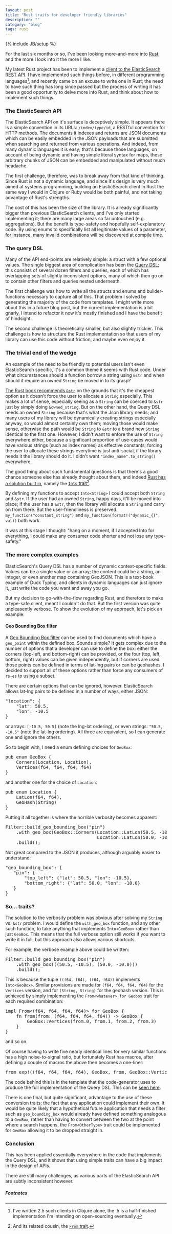 ```yaml
---
layout: post
title: "Rust traits for developer friendly libraries"
description: ""
category: "blog"
tags: rust
---
```

{% include JB/setup %}

For the last six months or so, I've been looking more-and-more into [Rust](/blog/2014/12/21/rust/), and the more I look into it the more I like.

My latest Rust project has been to implement a [client to the ElasticSearch REST API](https://github.com/benashford/rs-es).  I have implemented such things before, in different programming languages[^1], and recently came on an excuse to write one in Rust; the need to have such thing has long since passed but the process of writing it has been a good opportunity to delve more into Rust, and think about how to implement such things.

### The ElasticSearch API ###

The ElasticSearch API on it's surface is deceptively simple.  It appears there is a simple convention in its URLs: `/index/type/id`, a RESTful convention for HTTP methods.  The documents it indexes and returns are JSON documents which can be easily embedded in the JSON payloads that are submitted when searching and returned from various operations.  And indeed, from many dynamic languages it is easy; that's because those languages, on account of being dynamic and having simple literal syntax for maps, these arbitrary chunks of JSON can be embedded and manipulated without much headache.

The first challenge, therefore, was to break away from that kind of thinking.  Since Rust is not a dynamic language, and since it's design is very much aimed at systems programming, building an ElasticSearch client in Rust the same way I would in Clojure or Ruby would be both painful, and not taking advantage of Rust's strengths.

The cost of this has been the size of the library.  It is already significantly bigger than previous ElasticSearch clients, and I've only started implementing it; there are many large areas so far untouched (e.g. aggregations).  But the benefit is type-safety and hopefully self-explanatory code.  By using enums to specifically list all legitimate values of a parameter, for instance, many invalid combinations will be discovered at compile time.

### The query DSL ###

Many of the API end-points are relatively simple: a struct with a few optional values.  The single biggest area of complication has been the [Query DSL](https://www.elastic.co/guide/en/elasticsearch/reference/current/query-dsl.html); this consists of several dozen filters and queries, each of which has overlapping sets of slightly inconsistent options, many of which then go on to contain other filters and queries nested underneath.

The first challenge was how to write all the structs and enums and builder-functions necessary to capture all of this.  That problem I solved by generating the majority of the code from templates.  I might write more about this in a future blog post, but the current implementation is a bit gnarly, I intend to refactor it now it's mostly finished and I have the benefit of hindsight.

The second challenge is theoretically smaller, but also slightly trickier.  This challenge is how to structure the Rust implementation so that users of my library can use this code without friction, and maybe even enjoy it.

### The trivial end of the wedge ###

An example of the need to be friendly to potential users isn't even ElasticSearch specific, it's a common theme it seems with Rust code.  Under what circumstances should a function borrow a string using `&str` and when should it require an owned `String` be moved in to its grasp?

[The Rust book recommends `&str`](https://doc.rust-lang.org/book/strings.html) on the grounds that it's the cheapest option as it doesn't force the user to allocate a `String` especially.  This makes a lot of sense, especially seeing as a `String` can be coerced to `&str` just by simply doing `&owned_string`.  But on the other hand, the Query DSL needs an owned `String` because that's what the Json library needs; and many users of my library will be dynamically creating strings especially anyway, so would almost certainly own them; moving those would make sense, otherwise the path would be `String` to `&str` to a brand new `String` identical to the first one.  However, I didn't want to enfore the use of `String` everywhere either, because a significant proportion of use-cases would have various strings (such as index names) as effective constants; forcing the user to allocate these strings everytime is just anti-social, if the library needs it the library should do it.  I didn't want ```"index_name".to_string()``` everywhere.

The good thing about such fundamental questions is that there's a good chance someone else has already thought about them, and indeed [Rust has a solution built in](http://hermanradtke.com/2015/05/06/creating-a-rust-function-that-accepts-string-or-str.html), namely the [`Into` trait](https://doc.rust-lang.org/std/convert/trait.Into.html)[^2].

By defining my functions to accept `Into<String>` I could accept both `String` and `&str`.  If the user had an owned `String`, happy days, it'll be moved into place; if the user has a `&str`, then the library will allocate a `String` and carry on from there.  But the user-friendliness is preserved.  ```my_function("constant_string")``` and ```my_function(format!("dynamic_{}", val))``` both work.

It was at this stage I thought: "hang on a moment, if I accepted Into<MiscellaneousType> for everything, I could make any consumer code shorter and not lose any type-safety."

### The more complex examples ###

ElasticSearch's Query DSL has a number of dynamic context-specific fields.  Values can be a single value or an array; the content could be a string, an integer, or even another map containing GeoJSON.  This is a text-book example of Duck Typing, and clients in dynamic languages can just ignore it, just write the code you want and away you go.

But my decision to go-with-the-flow regarding Rust, and therefore to make a type-safe client, meant I couldn't do that.  But the first version was quite unpleasently verbose.  To show the evolution of my approach, let's pick an example:

#### Geo Bounding Box filter ####

A [Geo Bounding Box filter](https://www.elastic.co/guide/en/elasticsearch/reference/1.5/query-dsl-geo-bounding-box-filter.html) can be used to find documents which have a `geo_point` within the defined box.  Sounds simple?  It gets complex due to the number of options that a developer can use to define the box: either the corners (top-left, and bottom-right) can be provided, or the four (top, left, bottom, right) values can be given independently, but if corners are used those points can be defined in terms of lat-lng pairs or can be geohashes.  I decided to support all of these options rather than force any consumers of `rs-es` to using a subset.

There are certain options that can be ignored, however.  ElasticSearch allows lat-lng pairs to be defined in a number of ways, either JSON:

<pre>
"location": {
    "lat": 50.5,
    "lon": -10.5
}
</pre>

or arrays: `[-10.5, 50.5]` (note the lng-lat ordering), or even strings: `"50.5, -10.5"` (note the lat-lng ordering).  All three are equivalent, so I can generate one and ignore the others.

So to begin with, I need a enum defining choices for `GeoBox`:

<pre>
pub enum GeoBox {
    Corners(Location, Location),
    Vertices(f64, f64, f64, f64)
}
</pre>

and another one for the choice of `Location`:

<pre>
pub enum Location {
    LatLon(f64, f64),
    GeoHash(String)
}
</pre>

Putting it all together is where the horrible verbosity becomes apparent:

<pre>
Filter::build_geo_bounding_box("pin")
    .with_geo_box(GeoBox::Corners(Location::LatLon(50.5, -10.5),
                                  Location::LatLon(50.0, -10.0)))
    .build();
</pre>

Not great compared to the JSON it produces, although arguably easier to understand:

<pre>
"geo_bounding_box": {
   "pin": {
       "top_left": {"lat": 50.5, "lon": -10.5},
       "bottom_right": {"lat": 50.0, "lon": -10.0}
   }
}
</pre>

### So... traits? ###

The solution to the verbosity problem was obvious after solving my `String` vs. `&str` problem.  I would define the `with_geo_box` function, and any other such function, to take anything that implements `Into<GeoBox>` rather than just `GeoBox`.  This means that the full verbose option still works if you want to write it in full, but this approach also allows various shortcuts.

For example, the verbose example above could be written:

<pre>
Filter::build_geo_bounding_box("pin")
    .with_geo_box(((50.5, -10.5), (50.0, -10.0)))
    .build();
</pre>

This is because the tuple `((f64, f64), (f64, f64))` implements `Into<GeoBox>`.  Similar provisions are made for `(f64, f64, f64, f64)` for the `Vertices` version, and for `(String, String)` for the geohash version.  This is achieved by simply implementing the `From<whatever> for Geobox` trait for each required combination:

<pre>
impl From<(f64, f64, f64, f64)> for GeoBox {
    fn from(from: (f64, f64, f64, f64)) -> GeoBox {
        GeoBox::Vertices(from.0, from.1, from.2, from.3)
    }
}
</pre>

and so on.

Of course having to write five nearly identical lines for very similar functions has a high noise-to-signal ratio, but fortunately Rust has macros, after defining a couple of macros the above then becomes a one-liner:

<pre>
from_exp!((f64, f64, f64, f64), GeoBox, from, GeoBox::Vertices(from.0, from.1, from.2, from.3));
</pre>

The code behind this is in the template that the code-generator uses to produce the full implementation of the Query DSL.  This can be [seen here](https://github.com/benashford/rs-es/blob/master/templates/query.rs.erb#L27).

There is one final, but quite significant, advantage to the use of these conversion traits; the fact that any application could implement their own.  It would be quite likely that a hypothetical future application that needs a filter such as `geo_bounding_box` would already have defined something analogous to a `GeoBox`; rather than having to convert between the two at the point where a search happens, the `From<OtherType>` trait could be implemented for `GeoBox` allowing it to be dropped straight in.

### Conclusion ###

This has been applied essentially everywhere in the code that implements the Query DSL, and it shows that using simple traits can have a big impact in the design of APIs.

There are still many challenges, as various parts of the ElasticSearch API are subtly inconsistent however.

##### Footnotes #####
[^1]: I've written 2.5 such clients in Clojure alone, the .5 is a half-finished implementation I'm intending on open-sourcing eventually.
[^2]: And its related cousin, the [`From` trait](https://doc.rust-lang.org/std/convert/trait.From.html).
